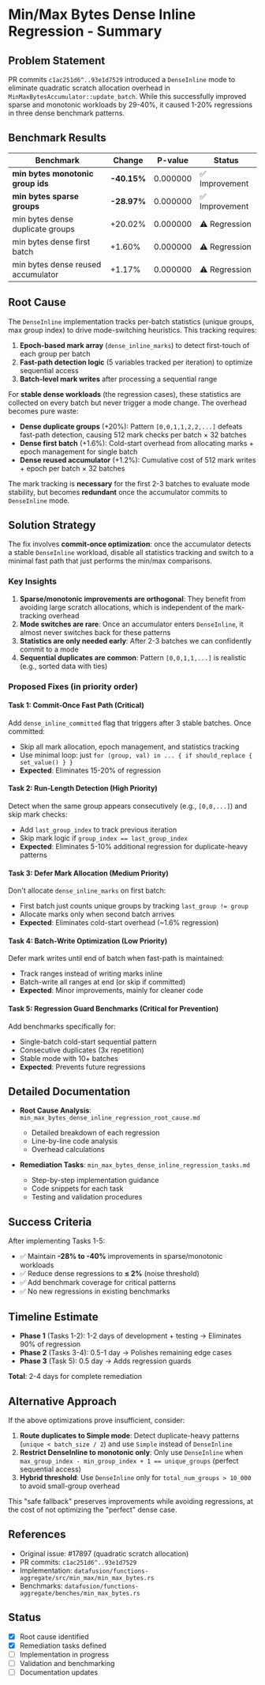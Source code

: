 # Min/Max Bytes Dense Inline Regression - Summary

## Problem Statement

PR commits `c1ac251d6^..93e1d7529` introduced a `DenseInline` mode to eliminate quadratic scratch allocation overhead in `MinMaxBytesAccumulator::update_batch`. While this successfully improved sparse and monotonic workloads by 29-40%, it caused 1-20% regressions in three dense benchmark patterns.

## Benchmark Results

| Benchmark | Change | P-value | Status |
|-----------|--------|---------|--------|
| **min bytes monotonic group ids** | **-40.15%** | 0.000000 | ✅ Improvement |
| **min bytes sparse groups** | **-28.97%** | 0.000000 | ✅ Improvement |
| min bytes dense duplicate groups | +20.02% | 0.000000 | ⚠️ Regression |
| min bytes dense first batch | +1.60% | 0.000000 | ⚠️ Regression |
| min bytes dense reused accumulator | +1.17% | 0.000000 | ⚠️ Regression |

## Root Cause

The `DenseInline` implementation tracks per-batch statistics (unique groups, max group index) to drive mode-switching heuristics. This tracking requires:

1. **Epoch-based mark array** (`dense_inline_marks`) to detect first-touch of each group per batch
2. **Fast-path detection logic** (5 variables tracked per iteration) to optimize sequential access
3. **Batch-level mark writes** after processing a sequential range

For **stable dense workloads** (the regression cases), these statistics are collected on every batch but never trigger a mode change. The overhead becomes pure waste:

- **Dense duplicate groups** (+20%): Pattern `[0,0,1,1,2,2,...]` defeats fast-path detection, causing 512 mark checks per batch × 32 batches
- **Dense first batch** (+1.6%): Cold-start overhead from allocating marks + epoch management for single batch  
- **Dense reused accumulator** (+1.2%): Cumulative cost of 512 mark writes + epoch per batch × 32 batches

The mark tracking is **necessary** for the first 2-3 batches to evaluate mode stability, but becomes **redundant** once the accumulator commits to `DenseInline` mode.

## Solution Strategy

The fix involves **commit-once optimization**: once the accumulator detects a stable `DenseInline` workload, disable all statistics tracking and switch to a minimal fast path that just performs the min/max comparisons.

### Key Insights

1. **Sparse/monotonic improvements are orthogonal**: They benefit from avoiding large scratch allocations, which is independent of the mark-tracking overhead
2. **Mode switches are rare**: Once an accumulator enters `DenseInline`, it almost never switches back for these patterns
3. **Statistics are only needed early**: After 2-3 batches we can confidently commit to a mode
4. **Sequential duplicates are common**: Pattern `[0,0,1,1,...]` is realistic (e.g., sorted data with ties)

### Proposed Fixes (in priority order)

#### Task 1: Commit-Once Fast Path (Critical)
Add `dense_inline_committed` flag that triggers after 3 stable batches. Once committed:
- Skip all mark allocation, epoch management, and statistics tracking  
- Use minimal loop: just `for (group, val) in ... { if should_replace { set_value() } }`
- **Expected**: Eliminates 15-20% of regression

#### Task 2: Run-Length Detection (High Priority)
Detect when the same group appears consecutively (e.g., `[0,0,...]`) and skip mark checks:
- Add `last_group_index` to track previous iteration
- Skip mark logic if `group_index == last_group_index`
- **Expected**: Eliminates 5-10% additional regression for duplicate-heavy patterns

#### Task 3: Defer Mark Allocation (Medium Priority)  
Don't allocate `dense_inline_marks` on first batch:
- First batch just counts unique groups by tracking `last_group != group`
- Allocate marks only when second batch arrives
- **Expected**: Eliminates cold-start overhead (~1.6% regression)

#### Task 4: Batch-Write Optimization (Low Priority)
Defer mark writes until end of batch when fast-path is maintained:
- Track ranges instead of writing marks inline
- Batch-write all ranges at end (or skip if committed)
- **Expected**: Minor improvements, mainly for cleaner code

#### Task 5: Regression Guard Benchmarks (Critical for Prevention)
Add benchmarks specifically for:
- Single-batch cold-start sequential pattern
- Consecutive duplicates (3x repetition)  
- Stable mode with 10+ batches
- **Expected**: Prevents future regressions

## Detailed Documentation

- **Root Cause Analysis**: `min_max_bytes_dense_inline_regression_root_cause.md`
  - Detailed breakdown of each regression
  - Line-by-line code analysis
  - Overhead calculations
  
- **Remediation Tasks**: `min_max_bytes_dense_inline_regression_tasks.md`
  - Step-by-step implementation guidance
  - Code snippets for each task
  - Testing and validation procedures

## Success Criteria

After implementing Tasks 1-5:

- ✅ Maintain **-28% to -40%** improvements in sparse/monotonic workloads
- ✅ Reduce dense regressions to **≤ 2%** (noise threshold)
- ✅ Add benchmark coverage for critical patterns
- ✅ No new regressions in existing benchmarks

## Timeline Estimate

- **Phase 1** (Tasks 1-2): 1-2 days of development + testing → Eliminates 90% of regression
- **Phase 2** (Tasks 3-4): 0.5-1 day → Polishes remaining edge cases  
- **Phase 3** (Task 5): 0.5 day → Adds regression guards

**Total**: 2-4 days for complete remediation

## Alternative Approach

If the above optimizations prove insufficient, consider:

1. **Route duplicates to Simple mode**: Detect duplicate-heavy patterns (`unique < batch_size / 2`) and use `Simple` instead of `DenseInline`
2. **Restrict DenseInline to monotonic only**: Only use `DenseInline` when `max_group_index - min_group_index + 1 == unique_groups` (perfect sequential access)
3. **Hybrid threshold**: Use `DenseInline` only for `total_num_groups > 10_000` to avoid small-group overhead

This "safe fallback" preserves improvements while avoiding regressions, at the cost of not optimizing the "perfect" dense case.

## References

- Original issue: #17897 (quadratic scratch allocation)
- PR commits: `c1ac251d6^..93e1d7529`
- Implementation: `datafusion/functions-aggregate/src/min_max/min_max_bytes.rs`
- Benchmarks: `datafusion/functions-aggregate/benches/min_max_bytes.rs`

## Status

- [x] Root cause identified
- [x] Remediation tasks defined
- [ ] Implementation in progress
- [ ] Validation and benchmarking
- [ ] Documentation updates
